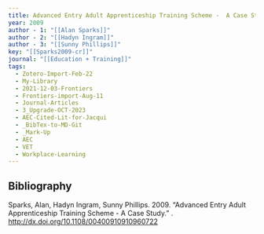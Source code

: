 ```yaml
---
title: Advanced Entry Adult Apprenticeship Training Scheme -  A Case Study
year: 2009
author - 1: "[[Alan Sparks]]"
author - 2: "[[Hadyn Ingram]]"
author - 3: "[[Sunny Phillips]]"
key: "[[Sparks2009-cr]]"
journal: "[[Education + Training]]"
tags:
  - Zotero-Import-Feb-22
  - My-Library
  - 2021-12-03-Frontiers
  - Frontiers-import-Aug-11
  - Journal-Articles
  - 3_Upgrade-OCT-2023
  - AEC-Cited-Lit-for-Jacqui
  - _BibTex-to-MD-Git
  - _Mark-Up
  - AEC
  - VET
  - Workplace-Learning
---
```


## Bibliography
Sparks, Alan, Hadyn Ingram, Sunny Phillips. 2009. “Advanced Entry Adult Apprenticeship Training Scheme -  A Case Study.” . http://dx.doi.org/10.1108/00400910910960722